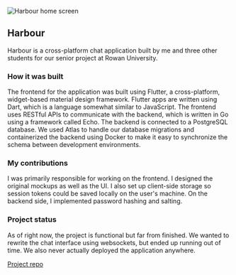 ![Harbour home screen](harbour.png "Harbour home screen")

## Harbour
Harbour is a cross-platform chat application built by me and three other students for our senior project at Rowan University.

### How it was built

The frontend for the application was built using Flutter, a cross-platform, widget-based material design framework. Flutter apps are written using Dart, which is a language somewhat similar to JavaScript. The frontend uses RESTful APIs to communicate with the backend, which is written in Go using a framework called Echo. The backend is connected to a PostgreSQL database. We used Atlas to handle our database migrations and containerized the backend using Docker to make it easy to synchronize the schema between development environments.

### My contributions

I was primarily responsible for working on the frontend. I designed the original mockups as well as the UI. I also set up client-side storage so session tokens could be saved locally on the user's machine. On the backend side, I implemented password hashing and salting.

### Project status

As of right now, the project is functional but far from finished. We wanted to rewrite the chat interface using websockets, but ended up running out of time. We also never actually deployed the application anywhere.

[Project repo](https://github.com/Saltswimmer/ru-seniorproj)